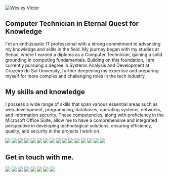 ![Wesley Victor](https://github.com/WV-Wesley-Victor/WV-Wesley-Victor/assets/137107062/d4db66a7-e56a-45df-bfb3-77a17d050d04)
## Computer Technician in Eternal Quest for Knowledge
I'm an enthusiastic IT professional with a strong commitment to advancing my knowledge and skills in the field. My journey began with my studies at Senac, where I earned a diploma as a Computer Technician, gaining a solid grounding in computing fundamentals. Building on this foundation, I am currently pursuing a degree in Systems Analysis and Development at Cruzeiro do Sul University, further deepening my expertise and preparing myself for more complex and challenging roles in the tech industry.

## My skills and knowledge
I possess a wide range of skills that span various essential areas such as web development, programming, databases, operating systems, networks, and information security. These competencies, along with proficiency in the Microsoft Office Suite, allow me to have a comprehensive and integrated perspective in developing technological solutions, ensuring efficiency, quality, and security in the projects I work on.
<div>
 <img src="https://img.shields.io/badge/react-%2320232a.svg?style=for-the-badge&logo=react&logoColor=%2361DAFB"/>
 <img src="https://img.shields.io/badge/express.js-%23404d59.svg?style=for-the-badge&logo=express&logoColor=%2361DAFB"/>
 <img src="https://img.shields.io/badge/node.js-%2343853D.svg?style=for-the-badge&logo=node-dot-js&logoColor=white"/>
 <img src="https://img.shields.io/badge/Bootstrap-563D7C?style=for-the-badge&logo=bootstrap&logoColor=white"/>
 <img src="https://img.shields.io/badge/TypeScript-3178C6?style=for-the-badge&logo=typescript&logoColor=white"/>
 <img src="https://img.shields.io/badge/postgresql-4169e1?style=for-the-badge&logo=postgresql&logoColor=white"/>
 <img src="https://img.shields.io/badge/CSS3-1572B6?style=for-the-badge&logo=css3&logoColor=white" />
 <img src="https://img.shields.io/badge/HTML5-E34F26?style=for-the-badge&logo=html5&logoColor=white" />
 <img src="https://img.shields.io/badge/Visual_Studio_Code-0078D4?style=for-the-badge&logo=visual%20studio%20code&logoColor=white" />
 <img src="https://img.shields.io/badge/Microsoft%20SQL%20Server-CC2927?style=for-the- 
  badge&logo=microsoft%20sql%20server&logoColor=white" />
 <img src="https://img.shields.io/badge/JavaScript-323330?style=for-the-badge&logo=javascript&logoColor=F7DF1E" />
 <img src="https://img.shields.io/badge/GitHub-100000?style=for-the-badge&logo=github&logoColor=white" />
 <img src="https://img.shields.io/badge/Windows-0078D6?style=for-the-badge&logo=windows&logoColor=white" />
 <img src="https://img.shields.io/badge/Android-3DDC84?style=for-the-badge&logo=android&logoColor=white" />
 <img src="https://img.shields.io/badge/Microsoft_Office-D83B01?style=for-the-badge&logo=microsoft-office&logoColor=white" />
 <img src="https://img.shields.io/badge/GIT-E44C30?style=for-the-badge&logo=git&logoColor=white" />
</div>

## Get in touch with me.
<div> 
  <a href="https://github.com/WV-Wesley-Victor" target="_blank"><img src="https://img.shields.io/badge/GitHub-100000?style=for-the-badge&logo=github&logoColor=white" target="_blank"></a>
  <a href="https://www.instagram.com/wesley.vik/" target="_blank"><img src="https://img.shields.io/badge/Instagram-E4405F?style=for-the-badge&logo=instagram&logoColor=white"_blank"></a>
  <a href = "mailto:vitorwesley1013b@gmail.com"><img src="https://img.shields.io/badge/-Gmail-%23333?style=for-the-badge&logo=gmail&logoColor=white" target="_blank"></a>
  <a href = "https://api.whatsapp.com/send?phone=5511991587527"><img src="https://img.shields.io/badge/WhatsApp-25D366?style=for-the-badge&logo=whatsapp&logoColor=white?style=for-the-badge&logo=gmail&logoColor=white" target="_blank"></a>
 <a href = "https://www.linkedin.com/in/wv-wesley-victor/"><img src="https://img.shields.io/badge/LinkedIn-0077B5?style=for-the-badge&logo=linkedin&logoColor=white" target="_blank"></a>
 <a href = "https://wv-wesley-victor.github.io/Portfolio/"><img src="https://img.shields.io/badge/Blogger-FF5722?style=for-the-badge&logo=blogger&logoColor=white" target="_blank"></a>
 <a href = "https://www.youtube.com/@vik_art"><img src="https://img.shields.io/badge/YouTube-FF0000?style=for-the-badge&logo=youtube&logoColor=white" target="_blank"></a>
 <a href = "https://www.tiktok.com/@vik_art_yt"><img src="https://img.shields.io/badge/TikTok-000000?style=for-the-badge&logo=tiktok&logoColor=white" target="_blank"></a>
</div>
